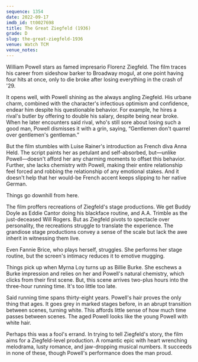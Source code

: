 ```yaml
---
sequence: 1354
date: 2022-09-17
imdb_id: tt0027698
title: The Great Ziegfeld (1936)
grade: D
slug: the-great-ziegfeld-1936
venue: Watch TCM
venue_notes:
---
```


William Powell stars as famed impresario Florenz Ziegfeld. The film traces his career from sideshow barker to Broadway mogul, at one point having four hits at once, only to die broke after losing everything in the crash of '29.

<!-- end -->

It opens well, with Powell shining as the always angling Ziegfeld. His urbane charm, combined with the character's infectious optimism and confidence, endear him despite his questionable behavior. For example, he hires a rival's butler by offering to double his salary, despite being near broke. When he later encounters said rival, who's still sore about losing such a good man, Powell dismisses it with a grin, saying, “Gentlemen don't quarrel over gentlemen's gentleman.”

But the film stumbles with Luise Rainer's introduction as French diva Anna Held. The script paints her as petulant and self-absorbed, but—unlike Powell—doesn't afford her any charming moments to offset this behavior. Further, she lacks chemistry with Powell, making their entire relationship feel forced and robbing the relationship of any emotional stakes. And it doesn't help that her would-be French accent keeps slipping to her native German.

Things go downhill from here.

The film proffers recreations of Ziegfeld's stage productions. We get Buddy Doyle as Eddie Cantor doing his blackface routine, and A.A. Trimble as the just-deceased Will Rogers. But as Ziegfeld pivots to spectacle over personality, the recreations struggle to translate the experience. The grandiose stage productions convey a sense of the scale but lack the awe inherit in witnessing them live.

Even Fannie Brice, who plays herself, struggles. She performs her stage routine, but the screen's intimacy reduces it to emotive mugging.

Things pick up when Myrna Loy turns up as Billie Burke. She eschews a Burke impression and relies on her and Powell's natural chemistry, which clicks from their first scene. But, this scene arrives two-plus hours into the three-hour running time. It's too little too late.

Said running time spans thirty-eight years. Powell's hair proves the only thing that ages. It goes grey in marked stages before, in an abrupt transition between scenes, turning white. This affords little sense of how much time passes between scenes. The aged Powell looks like the young Powell with white hair.

Perhaps this was a fool's errand. In trying to tell Ziegfeld's story, the film aims for a Ziegfeld-level production. A romantic epic with heart wrenching melodrama, lusty romance, and jaw-dropping musical numbers. It succeeds in none of these, though Powell's performance does the man proud.
